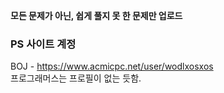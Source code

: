 **모든 문제가 아닌, 쉽게 풀지 못 한 문제만 업로드**
  
  
### PS 사이트 계정
BOJ - https://www.acmicpc.net/user/wodlxosxos  
프로그래머스는 프로필이 없는 듯함.
